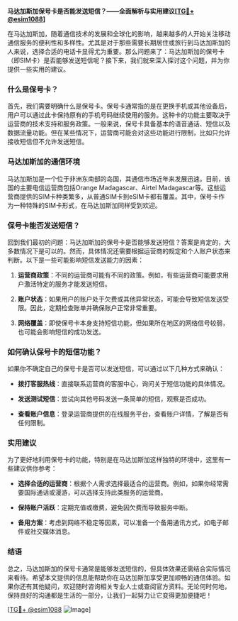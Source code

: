 **马达加斯加保号卡是否能发送短信？——全面解析与实用建议[[TG💪+ @esim1088](https://t.me/s/esim1088)]**

在马达加斯加，随着通信技术的发展和全球化的影响，越来越多的人开始关注移动通信服务的便利性和多样性。尤其是对于那些需要长期居住或旅行到马达加斯加的人来说，选择合适的电话卡显得尤为重要。那么问题来了：马达加斯加的保号卡（即SIM卡）是否能够发送短信呢？接下来，我们就来深入探讨这个问题，并为你提供一些实用的建议。

### 什么是保号卡？

首先，我们需要明确什么是保号卡。保号卡通常指的是在更换手机或其他设备后，用户可以通过此卡保持原有的手机号码继续使用的服务。这种卡的功能主要取决于运营商的技术支持和服务政策。一般来说，保号卡具备基本的语音通话、短信以及数据流量功能。但在某些情况下，运营商可能会对这些功能进行限制，比如只允许接收短信但不允许发送短信。

### 马达加斯加的通信环境

马达加斯加是一个位于非洲东南部的岛国，其通信市场近年来发展迅速。目前，该国的主要电信运营商包括Orange Madagascar、Airtel Madagascar等。这些运营商提供的SIM卡种类繁多，从普通SIM卡到eSIM卡都有覆盖。其中，保号卡作为一种特殊的SIM卡形式，在马达加斯加同样受到欢迎。

### 保号卡能否发送短信？

回到我们最初的问题：马达加斯加的保号卡是否能够发送短信？答案是肯定的，大多数情况下是可以的。然而，具体情况还需要根据运营商的规定和个人账户状态来判断。以下是一些可能影响短信发送能力的因素：

1. **运营商政策**：不同的运营商可能有不同的政策。例如，有些运营商可能要求用户激活特定的服务才能发送短信。
   
2. **账户状态**：如果用户的账户处于欠费或其他异常状态，可能会导致短信发送受限。因此，定期检查账单并确保账户正常非常重要。

3. **网络覆盖**：即使保号卡本身支持短信功能，但如果所在地区的网络信号较弱，也可能会影响短信的成功发送。

### 如何确认保号卡的短信功能？

如果你不确定自己的保号卡是否可以发送短信，可以通过以下几种方式来确认：

- **拨打客服热线**：直接联系运营商的客服中心，询问关于短信功能的具体情况。
  
- **发送测试短信**：尝试向其他号码发送一条简单的短信，观察是否成功。
  
- **查看账户信息**：登录运营商提供的在线服务平台，查看账户详情，了解是否有任何限制。

### 实用建议

为了更好地利用保号卡的功能，特别是在马达加斯加这样独特的环境中，这里有一些建议供你参考：

- **选择合适的运营商**：根据个人需求选择最适合的运营商。例如，如果你经常需要国际通话或漫游，可以选择支持此类服务的运营商。
  
- **保持账户活跃**：定期充值或缴费，避免因欠费而导致服务中断。
  
- **备用方案**：考虑到网络不稳定等因素，可以准备一个备用通讯方式，如电子邮件或社交媒体消息。

### 结语

总之，马达加斯加的保号卡通常是能够发送短信的，但具体效果还需结合实际情况来看待。希望本文提供的信息能帮助你在马达加斯加享受更加顺畅的通信体验。如果你还有其他疑问，欢迎随时咨询相关专业人士或查阅官方资料。无论何时何地，保持良好的沟通都是生活的一部分，让我们一起努力让它变得更加便捷吧！

[[TG💪+ @esim1088](https://t.me/s/esim1088) ![Image](https://i.postimg.cc/4NQfJmqS/Snipaste-2025-05-13-00-14-12.png)]